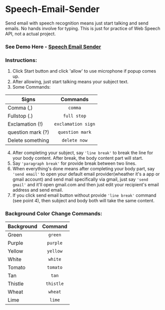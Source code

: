 # Speech-Email-Sender
Send email with speech recognition means just start talking and send emails. No hands involve for typing. This is just for practice of Web Speech API, not a actual project.

### See Demo Here - [Speech Email Sender](https://phe0nix.github.io/Speech-Email-Sender/)

### Instructions: 

1. Click Start button and click 'allow' to use microphone if popup comes up.
2. After allowing, just start talking means your subject text.
3. Some Commands:

| Signs             | Commands
| ----------------- |:--------:
| Comma (,)         | `comma`
| Fullstop (.)      | `full stop` 
| Exclamation (!)   | `exclamation sign`
| question mark (?) | `question mark`
| Delete something  | `delete now`

4. After completing your subject, say `'line break'` to break the line for your body content. After break, the body content part will start.
5. Say `'paragraph break'` for provide break between two lines.
6. When everything's done means after completing your body part, say `'send email'` to open your default email provider(wheather it's a app or gmail account) and send mail specifically via gmail, just say `'send gmail'` and it'll open gmail.com and then just edit your recipient's email address and send email.
7. If you click send email button without provide `'line break'` command (see point 4), then subject and body both will take the same content.

### Background Color Change Commands:
  
| Background        | Command           
| ------------- |:-------------:
| Green    | `green` 
| Purple   | `purple`     
| Yellow   | `yellow` 
| White    | `white` 
| Tomato   | `tomato` 
| Tan      | `tan` 
| Thistle  | `thistle` 
| Wheat    | `wheat` 
| Lime     | `lime` 
